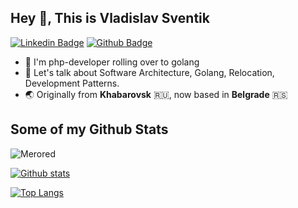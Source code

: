 ## Hey 👋, This is Vladislav Sventik
[![Linkedin Badge](https://img.shields.io/badge/-Merored-0072b1?style=flat&logo=Linkedin&logoColor=white&link=https://www.linkedin.com/in/merored//)](https://www.linkedin.com/in/merored/) [![Github Badge](https://img.shields.io/badge/-Merored-grey?style=flat&logo=github&logoColor=white&link=https://github.com/Merored/)](https://www.github.com/Merored/) 

- 🌚 I'm php-developer rolling over to golang
- 💬 Let's talk about Software Architecture, Golang, Relocation, Development Patterns.
- 🌏 Originally from **Khabarovsk** 🇷🇺, now based in **Belgrade** 🇷🇸

## Some of my Github Stats
<p align=left> <img src=https://komarev.com/ghpvc/?username=Merored alt=Merored /> </p>

[![Github stats](https://github-readme-stats.vercel.app/api?username=Merored&show_icons=true&theme=synthwave&include_all_commits=true)](https://github.com/Merored/github-readme-stats)

[![Top Langs](https://github-readme-stats.vercel.app/api/top-langs/?username=Merored&theme=synthwave&layout=compact)](https://github.com/Merored/github-readme-stats)
